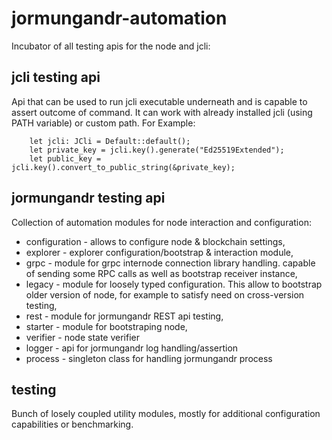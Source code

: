 # jormungandr-automation

Incubator of all testing apis for the node and jcli:

## jcli testing api 

Api that can be used to run jcli executable underneath and is capable to assert outcome of command. It can work with already installed jcli (using PATH variable) or custom path. For Example:

```
    let jcli: JCli = Default::default();
    let private_key = jcli.key().generate("Ed25519Extended");
    let public_key = jcli.key().convert_to_public_string(&private_key);
```

## jormungandr testing api 

Collection of automation modules for node interaction and configuration:

* configuration - allows to configure node & blockchain settings,
* explorer - explorer configuration/bootstrap & interaction module,
* grpc - module for grpc internode connection library handling. capable of sending some RPC calls as well as bootstrap receiver instance,
* legacy - module for loosely typed configuration. This allow to bootstrap older version of node, for example to satisfy need on cross-version testing,
* rest - module for jormungandr REST api testing,
* starter - module for bootstraping node,
* verifier - node state verifier
* logger - api for jormungandr log handling/assertion
* process - singleton class for handling jormungandr process

## testing

Bunch of losely coupled utility modules, mostly for additional configuration capabilities or benchmarking.

